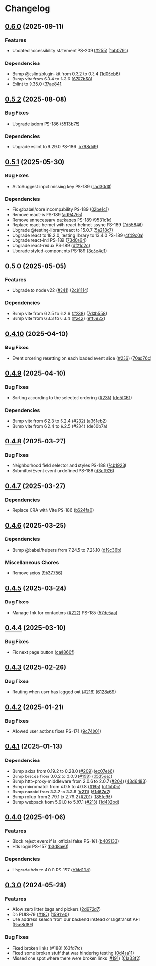 # Changelog

## [0.6.0](https://github.com/City-of-Helsinki/linked-volunteering-ui/compare/linked-volunteering-ui-v0.5.2...linked-volunteering-ui-v0.6.0) (2025-09-11)


### Features

* Updated accessibility statement PS-209 ([#255](https://github.com/City-of-Helsinki/linked-volunteering-ui/issues/255)) ([1ab079c](https://github.com/City-of-Helsinki/linked-volunteering-ui/commit/1ab079c677224bb63221a1910de899ddffe0f57a))


### Dependencies

* Bump @eslint/plugin-kit from 0.3.2 to 0.3.4 ([1d06cb6](https://github.com/City-of-Helsinki/linked-volunteering-ui/commit/1d06cb6b437c1a0746168c6c371a043d6a56c7d5))
* Bump vite from 6.3.4 to 6.3.6 ([6707b58](https://github.com/City-of-Helsinki/linked-volunteering-ui/commit/6707b58300868e62cca31c4e65243d03eef6f42c))
* Eslint to 9.35.0 ([37ae841](https://github.com/City-of-Helsinki/linked-volunteering-ui/commit/37ae8412283de0b26e1ca2a3998fc928f08fe5e0))

## [0.5.2](https://github.com/City-of-Helsinki/linked-volunteering-ui/compare/linked-volunteering-ui-v0.5.1...linked-volunteering-ui-v0.5.2) (2025-08-08)


### Bug Fixes

* Upgrade jsdom PS-186 ([6513b75](https://github.com/City-of-Helsinki/linked-volunteering-ui/commit/6513b75e720e6048addc5234cf32e3605f93306f))


### Dependencies

* Upgrade eslint to 9.29.0 PS-186 ([b798dd9](https://github.com/City-of-Helsinki/linked-volunteering-ui/commit/b798dd99b9056eb8bc66107a040e0c25fc5fcbd8))

## [0.5.1](https://github.com/City-of-Helsinki/linked-volunteering-ui/compare/linked-volunteering-ui-v0.5.0...linked-volunteering-ui-v0.5.1) (2025-05-30)


### Bug Fixes

* AutoSuggest input missing key PS-189 ([aad30d0](https://github.com/City-of-Helsinki/linked-volunteering-ui/commit/aad30d04f5d0a53bb3baed18aa702f80cc694526))


### Dependencies

* Fix @babel/core incompability PS-189 ([02be1c1](https://github.com/City-of-Helsinki/linked-volunteering-ui/commit/02be1c1c4e9fbdfd8bdd29c65b8dac270a6b1294))
* Remove react-is PS-189 ([ad94765](https://github.com/City-of-Helsinki/linked-volunteering-ui/commit/ad94765b1312d492c4ece6ab63ad9f4222d16e28))
* Remove unnecessary packages PS-189 ([9531c1e](https://github.com/City-of-Helsinki/linked-volunteering-ui/commit/9531c1e1535749d79781b4976dd2491439defb48))
* Replace react-helmet with react-helmet-async PS-189 ([7d55846](https://github.com/City-of-Helsinki/linked-volunteering-ui/commit/7d55846bd05d2bc2540469a52bcf284305dcc357))
* Upgrade @testing-library/react to 15.0.7 ([5a218c7](https://github.com/City-of-Helsinki/linked-volunteering-ui/commit/5a218c7bd5bfa7b5c70ebf889fb7020997a18498))
* Upgrade react to 18.2.0, testing library to 13.4.0 PS-189 ([4f49c0a](https://github.com/City-of-Helsinki/linked-volunteering-ui/commit/4f49c0aee0a7d8f96e936dd378f110c137caf0e0))
* Upgrade react-intl PS-189 ([73d0a64](https://github.com/City-of-Helsinki/linked-volunteering-ui/commit/73d0a648b477be2dc101258307b977fb3d8e1ff4))
* Upgrade react-redux PS-189 ([df21c2c](https://github.com/City-of-Helsinki/linked-volunteering-ui/commit/df21c2ca403069697d9213c4589fe26720d448d4))
* Upgrade styled-components PS-189 ([3c8e4e1](https://github.com/City-of-Helsinki/linked-volunteering-ui/commit/3c8e4e13a5531b5372b45d1e5ef3ab6000a4a936))

## [0.5.0](https://github.com/City-of-Helsinki/linked-volunteering-ui/compare/linked-volunteering-ui-v0.4.10...linked-volunteering-ui-v0.5.0) (2025-05-05)


### Features

* Upgrade to node v22 ([#241](https://github.com/City-of-Helsinki/linked-volunteering-ui/issues/241)) ([2c81114](https://github.com/City-of-Helsinki/linked-volunteering-ui/commit/2c81114f4c11e219d7eb9fc17993f5fa4c4f2f21))


### Dependencies

* Bump vite from 6.2.5 to 6.2.6 ([#238](https://github.com/City-of-Helsinki/linked-volunteering-ui/issues/238)) ([7d3b558](https://github.com/City-of-Helsinki/linked-volunteering-ui/commit/7d3b55875d2c91d19ef11657122a4d762b96485e))
* Bump vite from 6.3.3 to 6.3.4 ([#242](https://github.com/City-of-Helsinki/linked-volunteering-ui/issues/242)) ([eff6922](https://github.com/City-of-Helsinki/linked-volunteering-ui/commit/eff6922afd8cd93f45ec113ab237c1d9fbae03ee))

## [0.4.10](https://github.com/City-of-Helsinki/linked-volunteering-ui/compare/linked-volunteering-ui-v0.4.9...linked-volunteering-ui-v0.4.10) (2025-04-10)


### Bug Fixes

* Event ordering resetting on each loaded event slice ([#236](https://github.com/City-of-Helsinki/linked-volunteering-ui/issues/236)) ([70ad76c](https://github.com/City-of-Helsinki/linked-volunteering-ui/commit/70ad76c6cb7cfb3655d42a392960a92441c2f773))

## [0.4.9](https://github.com/City-of-Helsinki/linked-volunteering-ui/compare/linked-volunteering-ui-v0.4.8...linked-volunteering-ui-v0.4.9) (2025-04-10)


### Bug Fixes

* Sorting according to the selected ordering ([#235](https://github.com/City-of-Helsinki/linked-volunteering-ui/issues/235)) ([de5f361](https://github.com/City-of-Helsinki/linked-volunteering-ui/commit/de5f36176357d86c344038648fc2810bdc8417d6))


### Dependencies

* Bump vite from 6.2.3 to 6.2.4 ([#232](https://github.com/City-of-Helsinki/linked-volunteering-ui/issues/232)) ([a361eb2](https://github.com/City-of-Helsinki/linked-volunteering-ui/commit/a361eb2a1f657450f7357de44dafa2d7233e5d39))
* Bump vite from 6.2.4 to 6.2.5 ([#234](https://github.com/City-of-Helsinki/linked-volunteering-ui/issues/234)) ([de60b7a](https://github.com/City-of-Helsinki/linked-volunteering-ui/commit/de60b7aa388530ce7db3f101d249b19538800263))

## [0.4.8](https://github.com/City-of-Helsinki/linked-volunteering-ui/compare/linked-volunteering-ui-v0.4.7...linked-volunteering-ui-v0.4.8) (2025-03-27)


### Bug Fixes

* Neighborhood field selector and styles PS-188 ([7cb1923](https://github.com/City-of-Helsinki/linked-volunteering-ui/commit/7cb19238da7acc917853b3f129884c4ff733cca4))
* SubmittedEvent event undefined PS-188 ([d3cf926](https://github.com/City-of-Helsinki/linked-volunteering-ui/commit/d3cf926febda325aadefa4f63c3e4f9ff18e3205))

## [0.4.7](https://github.com/City-of-Helsinki/linked-volunteering-ui/compare/linked-volunteering-ui-v0.4.6...linked-volunteering-ui-v0.4.7) (2025-03-27)


### Dependencies

* Replace CRA with Vite PS-186 ([b624fa0](https://github.com/City-of-Helsinki/linked-volunteering-ui/commit/b624fa062713cf51ecf71b388d1023dbf4e60358))

## [0.4.6](https://github.com/City-of-Helsinki/linked-volunteering-ui/compare/linked-volunteering-ui-v0.4.5...linked-volunteering-ui-v0.4.6) (2025-03-25)


### Dependencies

* Bump @babel/helpers from 7.24.5 to 7.26.10 ([d19c36b](https://github.com/City-of-Helsinki/linked-volunteering-ui/commit/d19c36b705ddafdd36874920291a5f0a047ded4c))


### Miscellaneous Chores

* Remove axios ([9b37756](https://github.com/City-of-Helsinki/linked-volunteering-ui/commit/9b37756e25e0032ca05cecdff246f2756ec9af58))

## [0.4.5](https://github.com/City-of-Helsinki/linked-volunteering-ui/compare/linked-volunteering-ui-v0.4.4...linked-volunteering-ui-v0.4.5) (2025-03-24)


### Bug Fixes

* Manage link for contactors ([#222](https://github.com/City-of-Helsinki/linked-volunteering-ui/issues/222)) PS-185 ([57de5aa](https://github.com/City-of-Helsinki/linked-volunteering-ui/commit/57de5aaaa7140605ea39476026201c750e817d98))

## [0.4.4](https://github.com/City-of-Helsinki/linked-volunteering-ui/compare/linked-volunteering-ui-v0.4.3...linked-volunteering-ui-v0.4.4) (2025-03-10)


### Bug Fixes

* Fix next page button ([ca8860f](https://github.com/City-of-Helsinki/linked-volunteering-ui/commit/ca8860fb47424c0d20199f8ee6a7afec8ff4a6e1))

## [0.4.3](https://github.com/City-of-Helsinki/linked-volunteering-ui/compare/linked-volunteering-ui-v0.4.2...linked-volunteering-ui-v0.4.3) (2025-02-26)


### Bug Fixes

* Routing when user has logged out ([#216](https://github.com/City-of-Helsinki/linked-volunteering-ui/issues/216)) ([6128a69](https://github.com/City-of-Helsinki/linked-volunteering-ui/commit/6128a69aa8e86aee7acca791ae9c1700df7cb3d7))

## [0.4.2](https://github.com/City-of-Helsinki/linked-volunteering-ui/compare/linked-volunteering-ui-v0.4.1...linked-volunteering-ui-v0.4.2) (2025-01-21)


### Bug Fixes

* Allowed user actions fixes PS-174 ([9c74001](https://github.com/City-of-Helsinki/linked-volunteering-ui/commit/9c74001c2bf469c2f0c617748285f818f76df866))

## [0.4.1](https://github.com/City-of-Helsinki/linked-volunteering-ui/compare/linked-volunteering-ui-v0.4.0...linked-volunteering-ui-v0.4.1) (2025-01-13)


### Dependencies

* Bump axios from 0.19.2 to 0.28.0 ([#209](https://github.com/City-of-Helsinki/linked-volunteering-ui/issues/209)) ([ec07eb6](https://github.com/City-of-Helsinki/linked-volunteering-ui/commit/ec07eb6ab77c2a8e34813a8e4ae57236009f0a42))
* Bump braces from 3.0.2 to 3.0.3 ([#199](https://github.com/City-of-Helsinki/linked-volunteering-ui/issues/199)) ([d3d5eac](https://github.com/City-of-Helsinki/linked-volunteering-ui/commit/d3d5eaca1c62317b926fc872a9cb8407ba84789e))
* Bump http-proxy-middleware from 2.0.6 to 2.0.7 ([#204](https://github.com/City-of-Helsinki/linked-volunteering-ui/issues/204)) ([43d6483](https://github.com/City-of-Helsinki/linked-volunteering-ui/commit/43d648340fd3e5263aea78cb1e21e51281906c4f))
* Bump micromatch from 4.0.5 to 4.0.8 ([#195](https://github.com/City-of-Helsinki/linked-volunteering-ui/issues/195)) ([c1fbb0c](https://github.com/City-of-Helsinki/linked-volunteering-ui/commit/c1fbb0c77bc29541a7e97d011bae7810636d857d))
* Bump nanoid from 3.3.7 to 3.3.8 ([#211](https://github.com/City-of-Helsinki/linked-volunteering-ui/issues/211)) ([61d67d7](https://github.com/City-of-Helsinki/linked-volunteering-ui/commit/61d67d7c81b3bd2ab66ffc37b4c01a5bdd370dd3))
* Bump rollup from 2.79.1 to 2.79.2 ([#201](https://github.com/City-of-Helsinki/linked-volunteering-ui/issues/201)) ([185fe96](https://github.com/City-of-Helsinki/linked-volunteering-ui/commit/185fe96340aa2d64de230bb2954b48b79a0bec90))
* Bump webpack from 5.91.0 to 5.97.1 ([#213](https://github.com/City-of-Helsinki/linked-volunteering-ui/issues/213)) ([1d402bd](https://github.com/City-of-Helsinki/linked-volunteering-ui/commit/1d402bd4777dc11b46f3dd379621b878d2cb75be))

## [0.4.0](https://github.com/City-of-Helsinki/linked-volunteering-ui/compare/linked-volunteering-ui-v0.3.0...linked-volunteering-ui-v0.4.0) (2025-01-06)


### Features

* Block reject event if is_official false PS-161 ([b405133](https://github.com/City-of-Helsinki/linked-volunteering-ui/commit/b405133432caccbb618247eeb3c999bd77f885b3))
* Hds login PS-157 ([b3d8ae0](https://github.com/City-of-Helsinki/linked-volunteering-ui/commit/b3d8ae019147f85713dcecd0606fcb6fafad3c12))


### Dependencies

* Upgrade hds to 4.0.0 PS-157 ([b1dd104](https://github.com/City-of-Helsinki/linked-volunteering-ui/commit/b1dd104d2c407ab823371d1556c5f8a3f0c549bf))

## [0.3.0](https://github.com/City-of-Helsinki/linked-volunteering-ui/compare/linked-volunteering-ui-v0.2.7...linked-volunteering-ui-v0.3.0) (2024-05-28)


### Features

* Allow zero litter bags and pickers ([2d972d7](https://github.com/City-of-Helsinki/linked-volunteering-ui/commit/2d972d70f24047d1809f1951147fc1e4881f2580))
* Do PUIS-79 ([#187](https://github.com/City-of-Helsinki/linked-volunteering-ui/issues/187)) ([15911e0](https://github.com/City-of-Helsinki/linked-volunteering-ui/commit/15911e08732c99ab684385c27904abc5a3719716))
* Use address search from our backend instead of Digitransit API ([95e8d89](https://github.com/City-of-Helsinki/linked-volunteering-ui/commit/95e8d89b47fb78077961800270afc9b5658f8c27))


### Bug Fixes

* Fixed broken links ([#188](https://github.com/City-of-Helsinki/linked-volunteering-ui/issues/188)) ([63fd7fc](https://github.com/City-of-Helsinki/linked-volunteering-ui/commit/63fd7fce954aa315f75ae9f50cf4f2e5ec45324a))
* Fixed some broken stuff that was hindering testing ([0d4aa11](https://github.com/City-of-Helsinki/linked-volunteering-ui/commit/0d4aa11970bee5e964d357e4c636c7c2554292bf))
* Missed one spot where there were broken links ([#191](https://github.com/City-of-Helsinki/linked-volunteering-ui/issues/191)) ([01a33f2](https://github.com/City-of-Helsinki/linked-volunteering-ui/commit/01a33f2f75bd35027aa58e2d7b96327dd1e7dddb))
